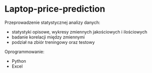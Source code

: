 # Laptop-price-prediction

Przeprowadzenie statystycznej analizy danych:
- statystyki opisowe, wykresy zmiennych jakościowych i ilościowych
- badanie korelacji między zmiennymi
- podział na zbiór treningowy oraz testowy

Oprogrammowanie:
- Python
- Excel
